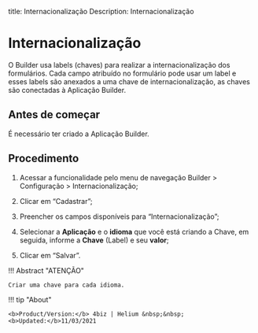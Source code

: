 title: Internacionalização
Description: Internacionalização
# Internacionalização

O Builder usa labels (chaves) para realizar a internacionalização dos formulários.
Cada campo atribuído no formulário pode usar um label e esses labels são
anexados a uma chave de internacionalização, as chaves são conectadas à
Aplicação Builder.

Antes de começar
--------------

É necessário ter criado a Aplicação Builder.

Procedimento
------------

1.  Acessar a funcionalidade pelo menu de navegação Builder \> Configuração \> Internacionalização;

2.  Clicar em “Cadastrar”;

3.  Preencher os campos disponíveis para “Internacionalização”;

4.  Selecionar a **Aplicação** e o **idioma** que você está criando a Chave, em
    seguida, informe a **Chave** (Label) e seu **valor**;

5.  Clicar em “Salvar”.


!!! Abstract "ATENÇÃO"

    Criar uma chave para cada idioma.




!!! tip "About"

    <b>Product/Version:</b> 4biz | Helium &nbsp;&nbsp;
    <b>Updated:</b>11/03/2021
